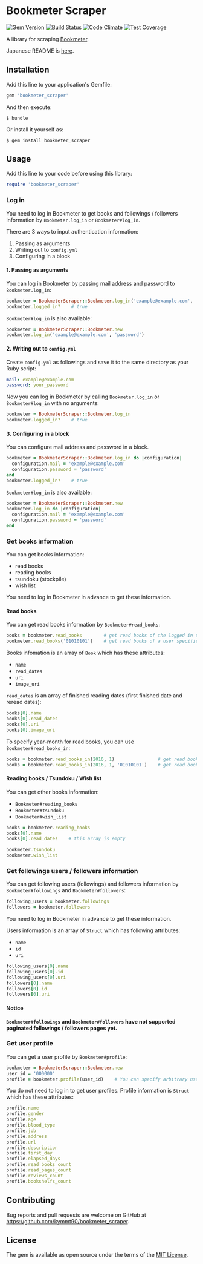 # Bookmeter Scraper

[![Gem Version](https://badge.fury.io/rb/bookmeter_scraper.svg)](https://badge.fury.io/rb/bookmeter_scraper)
[![Build Status](https://travis-ci.org/kymmt90/bookmeter_scraper.svg?branch=master)](https://travis-ci.org/kymmt90/bookmeter_scraper)
[![Code Climate](https://codeclimate.com/github/kymmt90/bookmeter_scraper/badges/gpa.svg)](https://codeclimate.com/github/kymmt90/bookmeter_scraper)
[![Test Coverage](https://codeclimate.com/github/kymmt90/bookmeter_scraper/badges/coverage.svg)](https://codeclimate.com/github/kymmt90/bookmeter_scraper/coverage)

A library for scraping [Bookmeter](http://bookmeter.com).

Japanese README is [here](https://github.com/kymmt90/bookmeter_scraper/blob/master/README.ja.md).


## Installation

Add this line to your application's Gemfile:

```ruby
gem 'bookmeter_scraper'
```

And then execute:

    $ bundle

Or install it yourself as:

    $ gem install bookmeter_scraper


## Usage

Add this line to your code before using this library:

```ruby
require 'bookmeter_scraper'
```

### Log in

You need to log in Bookmeter to get books and followings / followers information by `Bookmeter.log_in` or `Bookmeter#log_in`.

There are 3 ways to input authentication information:

1. Passing as arguments
2. Writing out to `config.yml`
3. Configuring in a block

#### 1. Passing as arguments

You can log in Bookmeter by passing mail address and password to `Bookmeter.log_in`:

```ruby
bookmeter = BookmeterScraper::Bookmeter.log_in('example@example.com', 'your_password')
bookmeter.logged_in?    # true
```

`Bookmeter#log_in` is also available:

```ruby
bookmeter = BookmeterScraper::Bookmeter.new
bookmeter.log_in('example@example.com', 'password')
```

#### 2. Writing out to `config.yml`

Create `config.yml` as followings and save it to the same directory as your Ruby script:

```yml
mail: example@example.com
password: your_password
```

Now you can log in Bookmeter by calling `Bookmeter.log_in` or `Bookmeter#log_in` with no arguments:

```ruby
bookmeter = BookmeterScraper::Bookmeter.log_in
bookmeter.logged_in?    # true
```

#### 3. Configuring in a block

You can configure mail address and password in a block.

```ruby
bookmeter = BookmeterScraper::Bookmeter.log_in do |configuration|
  configuration.mail = 'example@example.com'
  configuration.password = 'password'
end
bookmeter.logged_in?    # true
```

`Bookmeter#log_in` is also available:

```ruby
bookmeter = BookmeterScraper::Bookmeter.new
bookmeter.log_in do |configuration|
  configuration.mail = 'example@example.com'
  configuration.password = 'password'
end
```

### Get books information

You can get books information:

- read books
- reading books
- tsundoku (stockpile)
- wish list

You need to log in Bookmeter in advance to get these information.

#### Read books

You can get read books information by `Bookmeter#read_books`:

```ruby
books = bookmeter.read_books        # get read books of the logged in user
bookmeter.read_books('01010101')    # get read books of a user specified by ID
```

Books infomation is an array of `Book` which has these attributes:

- `name`
- `read_dates`
- `uri`
- `image_uri`

`read_dates` is an array of finished reading dates (first finished date and reread dates):

```ruby
books[0].name
books[0].read_dates
books[0].uri
books[0].image_uri
```

To specify year-month for read books, you can use `Bookmeter#read_books_in`:

```ruby
books = bookmeter.read_books_in(2016, 1)                # get read books of the logged in user in 2016-01
books = bookmeter.read_books_in(2016, 1, '01010101')    # get read books of a user in 2016-01
```

#### Reading books / Tsundoku / Wish list

You can get other books information:

- `Bookmeter#reading_books`
- `Bookmeter#tsundoku`
- `Bookmeter#wish_list`

```ruby
books = bookmeter.reading_books
books[0].name
books[0].read_dates    # this array is empty

bookmeter.tsundoku
bookmeter.wish_list
```

### Get followings users / followers information

You can get following users (followings) and followers information by `Bookmeter#followings` and `Bookmeter#followers`:

```ruby
following_users = bookmeter.followings
followers = bookmeter.followers
```

You need to log in Bookmeter in advance to get these information.

Users information is an array of `Struct` which has following attributes:

- `name`
- `id`
- `uri`

```ruby
following_users[0].name
following_users[0].id
following_users[0].uri
followers[0].name
followers[0].id
followers[0].uri
```

#### Notice

**`Bookmeter#followings` and `Bookmeter#followers` have not supported paginated followings / followers pages yet.**

### Get user profile

You can get a user profile by `Bookmeter#profile`:

```ruby
bookmeter = BookmeterScraper::Bookmeter.new
user_id = '000000'
profile = bookmeter.profile(user_id)    # You can specify arbitrary user ID
```

You do not need to log in to get user profiles.
Profile information is `Struct` which has these attributes:

```ruby
profile.name
profile.gender
profile.age
profile.blood_type
profile.job
profile.address
profile.url
profile.description
profile.first_day
profile.elapsed_days
profile.read_books_count
profile.read_pages_count
profile.reviews_count
profile.bookshelfs_count
```


## Contributing

Bug reports and pull requests are welcome on GitHub at https://github.com/kymmt90/bookmeter_scraper.


## License

The gem is available as open source under the terms of the [MIT License](http://opensource.org/licenses/MIT).
